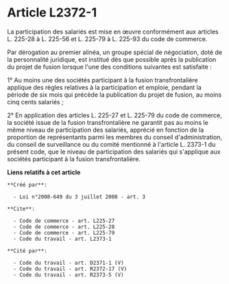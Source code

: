 # Article L2372-1

La participation des salariés est mise en œuvre conformément aux articles L. 225-28 à L. 225-56 et L. 225-79 à L. 225-93 du
code de commerce. 

Par dérogation au premier alinéa, un groupe spécial de négociation, doté de la personnalité juridique, est institué dès que
possible après la publication du projet de fusion lorsque l'une des conditions suivantes est satisfaite : 

1° Au moins une des sociétés participant à la fusion transfrontalière applique des règles relatives à la participation et
emploie, pendant la période de six mois qui précède la publication du projet de fusion, au moins cinq cents salariés ; 

2° En application des articles L. 225-27 et L. 225-79 du code de commerce, la société issue de la fusion transfrontalière ne
garantit pas au moins le même niveau de participation des salariés, apprécié en fonction de la proportion de représentants
parmi les membres du conseil d'administration, du conseil de surveillance ou du comité mentionné à l'article L. 2373-1 du
présent code, que le niveau de participation des salariés qui s'applique aux sociétés participant à la fusion
transfrontalière.

**Liens relatifs à cet article**

	**Créé par**:

	  - Loi n°2008-649 du 3 juillet 2008 - art. 3

	**Cite**:

	  - Code de commerce - art. L225-27
	  - Code de commerce - art. L225-28
	  - Code de commerce - art. L225-79
	  - Code du travail - art. L2373-1

	**Cité par**:

	  - Code du travail - art. D2371-1 (V)
	  - Code du travail - art. R2372-17 (V)
	  - Code du travail - art. R2373-5 (V)
